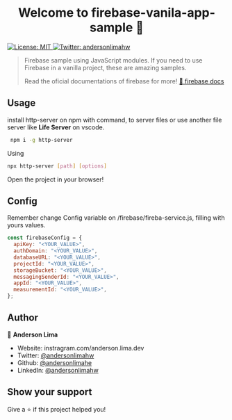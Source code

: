 <h1 align="center">Welcome to firebase-vanila-app-sample 👋</h1>
<p>
  <a href="#" target="_blank">
    <img alt="License: MIT" src="https://img.shields.io/badge/License-MIT-yellow.svg" />
  </a>
  <a href="https://twitter.com/andersonlimahw" target="_blank">
    <img alt="Twitter: andersonlimahw" src="https://img.shields.io/twitter/follow/andersonlimahw.svg?style=social" />
  </a>
</p>

> Firebase sample using JavaScript modules. If you need to use Firebase in a vanilla project, these are amazing samples.
>
> Read the oficial documentations of firebase for more!
[📃 firebase docs](https://firebase.google.com/docs)

## Usage
install http-server on npm with command, to server files or use another file server like **Life Server** on vscode.

```sh
 npm i -g http-server
```

Using
```sh
npx http-server [path] [options]
```

Open the project in your browser!

## Config
Remember change Config variable on /firebase/fireba-service.js, filling with yours values.

```js
const firebaseConfig = {
  apiKey: "<YOUR_VALUE>",
  authDomain: "<YOUR_VALUE>",
  databaseURL: "<YOUR_VALUE>",
  projectId: "<YOUR_VALUE>",
  storageBucket: "<YOUR_VALUE>",
  messagingSenderId: "<YOUR_VALUE>",
  appId: "<YOUR_VALUE>",
  measurementId: "<YOUR_VALUE>",
};

```

## Author

👤 **Anderson Lima**

* Website: instragram.com/anderson.lima.dev
* Twitter: [@andersonlimahw](https://twitter.com/andersonlimahw)
* Github: [@andersonlimahe](https://github.com/andersonlimahe)
* LinkedIn: [@andersonlimahw](https://linkedin.com/in/andersonlimahw)

## Show your support

Give a ⭐️ if this project helped you!
